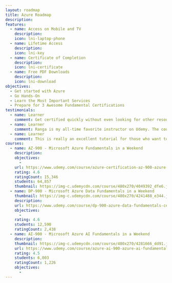 ```yaml
---
layout: roadmap
title: Azure Roadmap
description:
features:
  - name: Access on Mobile and TV
    description: 
    icon: lni-laptop-phone
  - name: Lifetime Access
    description: 
    icon: lni-key
  - name: Certificate of Completion
    description: 
    icon: lni-certificate
  - name: Free PDF Downloads
    description: 
    icon: lni-download
objectives:
  - Get started with Azure
  - Go Hands-On 
  - Learn the Most Important Services
  - Prepare for 3 Awesome Fundamental Certifications
testimonials:
  - name: Learner
    comment: Get certified quickly without even looking for other resources. Just watch videos for 2 days and appeared for the exam and cleared the exam.
  - name: Learner
    comment: Ranga is my all-time favorite instructor on Udemy. The course is well structured.
  - name: Learner
    comment: This is really an excellent tutorial for those who want to learn what Azure is. Kudos to Tutor.
courses:
  - name: AZ-900 - Microsoft Azure Fundamentals in a Weekend
    description:
    objectives:
      - 
    url: https://www.udemy.com/course/azure-certification-az-900-azure-fundamentals/?couponCode=OCT2023
    rating: 4.6
    ratingCount: 15,346
    students: 64,857
    thumbnail: https://img-c.udemycdn.com/course/480x270/4049392_dfe6.jpg
  - name: DP-900 - Microsoft Azure Data Fundamentals in a Weekend
    thumbnail: https://img-c.udemycdn.com/course/480x270/4241488_e344.jpg
    description:
    url: https://www.udemy.com/course/dp-900-azure-data-fundamentals-certification/?couponCode=OCT2023
    objectives:
      - 
    rating: 4.6
    students: 12,590
    ratingCount: 2,438
  - name: AI-900 - Microsoft Azure AI Fundamentals in a Weekend
    description:
    thumbnail: https://img-c.udemycdn.com/course/480x270/4281666_dd91.jpg
    url: https://www.udemy.com/course/azure-ai-900-azure-ai-fundamentals/?couponCode=OCT2023
    rating: 4.5
    students: 6,003
    ratingCount: 1,226
    objectives:
      - 
---
```

